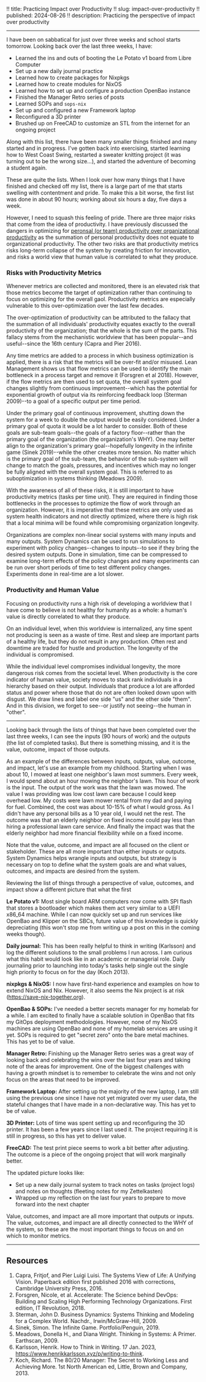!! title: Practicing Impact over Productivity
!! slug: impact-over-productivity
!! published: 2024-08-26
!! description: Practicing the perspective of impact over productivity

---

I have been on sabbatical for just over three weeks and school starts tomorrow. Looking back over
the last three weeks, I have:

- Learned the ins and outs of booting the Le Potato v1 board from Libre Computer
- Set up a new daily journal practice
- Learned how to create packages for Nixpkgs
- Learned how to create modules for NixOS
- Learned how to set up and configure a production OpenBao instance
- Finished the Manager Retro series of posts
- Learned SOPs and `sops-nix`
- Set up and configured a new Framework laptop
- Reconfigured a 3D printer
- Brushed up on FreeCAD to customize an STL from the internet for an ongoing project

Along with this list, there have been many smaller things finished and many started and in progress.
I've gotten back into exercising, started learning how to West Coast Swing, restarted a sweater
knitting project (it was turning out to be the wrong size...), and started the adventure of becoming
a student again.

These are quite the lists. When I look over how many things that I have finished and checked off my
list, there is a large part of me that starts swelling with contentment and pride. To make this a
bit worse, the first list was done in about 90 hours; working about six hours a day, five days a
week.

However, I need to squash this feeling of pride. There are three major risks that come from the idea
of productivity. I have previously discussed the dangers in optimizing for [peronsal (or team)
productivity over organizational productivity](./posts/personal-vs-org-productivity) as the
summation of personal productivity does not equate to organizational productivity. The other two
risks are that productivity metrics risks long-term collapse of the system by creating friction for
innovation, and risks a world view that human value is correlated to what they produce.


### Risks with Productivity Metrics

Whenever metrics are collected and monitored, there is an elevated risk that those metrics become
the target of optimization rather than continuing to focus on optimizing for the overall gaol.
Productivity metrics are especially vulnerable to this over-optimization over the last few decades. 

The over-optimization of productivity can be attributed to the fallacy that the summation of all
individuals' productivity equates exactly to the overall productivity of the organization; that the
whole is the sum of the parts. This fallacy stems from the mechanistic worldview that has been
popular--and useful--since the 16th century (Capra and Pier 2016). 


Any time metrics are added to a process in which business
optimization is applied, there is a risk that the metrics will be over-fit and/or misused. Lean
Management shows us that flow metrics can be used to identify the main bottleneck in a process
target and remove it (Forsgren et al 2018). However, if the flow metrics are then used to set quota,
the overall system goal changes slightly from continuous improvement--which has the potential for
exponential growth of output via its reinforcing feedback loop (Sterman 2009)--to a goal of a specific
output per time period. 

Under the primary goal of continuous improvement, shutting down the system for a week to double the
output would be easily considered. Under a primary goal of quota it would be a lot harder to
consider. Both of these goals are sub-team goals--the goals of a factory floor--rather than the
primary goal of the organization (the organization's WHY). One may better align to the
organization's primary goal--hopefully longevity in the infinite game (Sinek 2019)--while the other
creates more tension. No matter which is the primary goal of the sub-team, the behavior of the
sub-system will change to match the goals, pressures, and incentives which may no longer be fully
aligned with the overall system goal. This is referred to as suboptimization in systems thinking
(Meadows 2009).

With the awareness of all of these risks, it is still important to have productivity metrics (tasks
per time unit). They are required in finding those bottlenecks in the processes to optimize
the flow of work through an organization. However, it is imperative that these metrics are only used
as system health indicators and not directly optimized, where there is high risk that a local minima
will be found while compromising organization longevity.

Organizations are complex non-linear social systems with many inputs and many outputs. System
Dynamics can be used to run simulations to experiment with policy changes--changes to inputs--to see
if they bring the desired system outputs. Done in simulation, time can be compressed to examine
long-term effects of the policy changes and many experiments can be run over short periods of time
to test different policy changes. Experiments done in real-time are a lot slower.


### Productivity and Human Value

Focusing on productivity runs a high risk of developing a worldview that I have come to believe is
not healthy for humanity as a whole: a human's value is directly correlated to what they produce.

On an individual level, when this worldview is internalized, any time spent not producing is seen as
a waste of time. Rest and sleep are important parts of a healthy life, but they do not result in any
production. Often rest and downtime are traded for hustle and production. The longevity of the
individual is compromised.

While the individual level compromises individual longevity, the more dangerous risk comes from the
societal level. When productivity is the core indicator of human value, society moves to stack rank
individuals in a hierarchy based on their output. Individuals that produce a lot are afforded status
and power where those that do not are often looked down upon with disgust. We draw lines and label
one side "us" and the other side "them". And in this division, we forget to see--or justify not
seeing--the human in "other".

---

Looking back through the lists of things that have been completed over the last three weeks, I can
see the inputs (90 hours of work) and the outputs (the list of completed tasks). But there is
something missing, and it is the value, outcome, impact of those outputs.

As an example of the differences between inputs, outputs, value, outcome, and impact, let's use an
example from my childhood. Starting when I was about 10, I mowed at least one neighbor's lawn most
summers. Every week, I would spend about an hour mowing the neighbor's lawn. This hour of work is
the input. The output of the work was that the lawn was mowed. The value I was providing was low
cost lawn care because I could keep overhead low. My costs were lawn mower rental from my dad and
paying for fuel. Combined, the cost was about 10-15% of what I would gross. As I didn't have any
personal bills as a 10 year old, I would net the rest. The outcome was that an elderly neighbor on
fixed income could pay less than hiring a professional lawn care service. And finally the impact was
that the elderly neighbor had more financial flexibility while on a fixed income. 

Note that the value, outcome, and impact are all focused on the client or stakeholder. These are all
more important than either inputs or outputs. System Dynamics helps wrangle inputs and outputs, but
strategy is necessary on top to define what the system goals are and what values, outcomes, and
impacts are desired from the system.

Reviewing the list of things through a perspective of value, outcomes, and impact show a different
picture that what the first 

**Le Potato v1:** Most single board ARM computers now come with SPI flash that stores a bootloader
which makes them act very similar to a UEFI x86_64 machine. While I can now quickly set up and run
services like OpenBao and Klipper on the SBCs, future value of this knowledge is quickly
depreciating (this won't stop me from writing up a post on this in the coming weeks though).

**Daily journal:** This has been really helpful to think in writing (Karlsson) and log the different
solutions to the small problems I run across. I am curious what this habit would look like in an
academic or managerial role. Daily journaling prior to launching into today's tasks help single out
the single high priority to focus on for the day (Koch 2013).

**nixpkgs & NixOS:** I now have first-hand experience and examples on how to extend NixOS and Nix.
However, it also seems the Nix project is at risk (https://save-nix-together.org).

**OpenBao & SOPs:** I've needed a better secrets manager for my homelab for a while. I am excited to
finally have a scalable solution in OpenBao that fits my GitOps deployment methodologies. However,
none of my NixOS machines are using OpenBao and none of my homelab services are using it yet. SOPs
is required to get "secret zero" onto the bare metal machines. This has yet to be of value.

**Manager Retro:** Finishing up the Manager Retro series was a great way of looking back and
celebrating the wins over the last four years and taking note of the areas for improvement. One of
the biggest challenges with having a growth mindset is to remember to celebrate the wins and not
only focus on the areas that need to be improved.

**Framework Laptop:** After setting up the majority of the new laptop, I am still using the previous
one since I have not yet migrated over my user data, the stateful changes that I have made in a
non-declarative way. This has yet to be of value.

**3D Printer:** Lots of time was spent setting up and reconfiguring the 3D printer. It has been a
few years since I last used it. The project requiring it is still in progress, so this has yet to
deliver value.

**FreeCAD:** The test print piece seems to work a bit better after adjusting. The outcome is a piece
of the ongoing project that will work marginally better. 

The updated picture looks like:

- Set up a new daily journal system to track notes on tasks (project logs) and notes on thoughts
  (fleeting notes for my Zettelkasten)
- Wrapped up my reflection on the last four years to prepare to move forward into the next chapter

Value, outcomes, and impact are all more important that outputs or inputs. The value, outcomes, and
impact are all directly connected to the WHY of the system, so these are the most important things to
focus on and on which to monitor metrics.

---

## Resources

1. Capra, Fritjof, and Pier Luigi Luisi. The Systems View of Life: A Unifying Vision. Paperback edition first published 2016 with corrections, Cambridge University Press, 2016.
2. Forsgren, Nicole, et al. Accelerate: The Science behind DevOps: Building and Scaling High Performing Technology Organizations. First edition, IT Revolution, 2018.
3. Sterman, John D. Business Dynamics: Systems Thinking and Modeling for a Complex World. Nachdr., Irwin/McGraw-Hill, 2009.
4. Sinek, Simon. The Infinite Game. Portfolio/Penguin, 2019.
5. Meadows, Donella H., and Diana Wright. Thinking in Systems: A Primer. Earthscan, 2009.
6. Karlsson, Henrik. How to Think in Writing. 17 Jan. 2023, https://www.henrikkarlsson.xyz/p/writing-to-think.
7. Koch, Richard. The 80/20 Manager: The Secret to Working Less and Achieving More. 1st North American ed, Little, Brown and Company, 2013.



